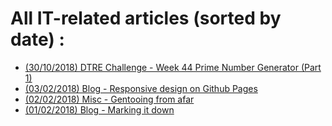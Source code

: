 # All IT-related articles (sorted by date) :

* [(30/10/2018) DTRE Challenge - Week 44 Prime Number Generator (Part 1)](chal.w44-1-prime-gen.md)
* [(03/02/2018) Blog - Responsive design on Github Pages](blog.responsive_design_on_github_pages.md)
* [(02/02/2018) Misc - Gentooing from afar](misc.gentooing_from_afar.html)
* [(01/02/2018) Blog - Marking it down](blog.marking_it_down.html)
